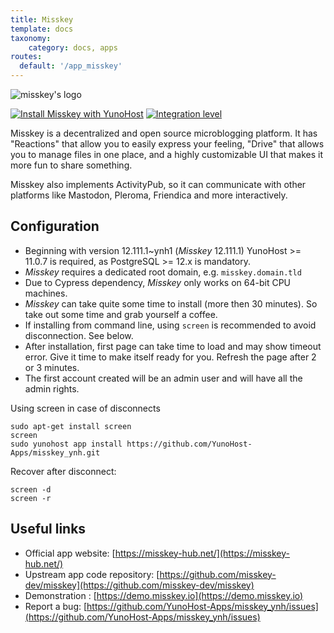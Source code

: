 ```yaml
---
title: Misskey
template: docs
taxonomy:
    category: docs, apps
routes:
  default: '/app_misskey'
---
```


![misskey's logo](image://misskey_logo.png?resize=100)

[![Install Misskey with YunoHost](https://install-app.yunohost.org/install-with-yunohost.png)](https://install-app.yunohost.org/?app=misskey) [![Integration level](https://dash.yunohost.org/integration/misskey.svg)](https://dash.yunohost.org/appci/app/misskey)

Misskey is a decentralized and open source microblogging platform. It has "Reactions" that allow you to easily express your feeling, "Drive" that allows you to manage files in one place, and a highly customizable UI that makes it more fun to share something.

Misskey also implements ActivityPub, so it can communicate with other platforms like Mastodon, Pleroma, Friendica and more interactively.

## Configuration

- Beginning with version 12.111.1~ynh1 (*Misskey* 12.111.1) YunoHost >= 11.0.7 is required, as PostgreSQL >= 12.x is mandatory.
- *Misskey* requires a dedicated root domain, e.g. `misskey.domain.tld`
-  Due to Cypress dependency, *Misskey* only works on 64-bit CPU machines.
- *Misskey* can take quite some time to install (more then 30 minutes). So take out some time and grab yourself a coffee.
- If installing from command line, using `screen` is recommended to avoid disconnection. See below.
- After installation, first page can take time to load and may show timeout error. Give it time to make itself ready for you. Refresh the page after 2 or 3 minutes.
- The first account created will be an admin user and will have all the admin rights.


Using screen in case of disconnects

``` 
sudo apt-get install screen
screen
sudo yunohost app install https://github.com/YunoHost-Apps/misskey_ynh.git
```
Recover after disconnect:
```
screen -d
screen -r
```

## Useful links

* Official app website: [https://misskey-hub.net/](https://misskey-hub.net/)
* Upstream app code repository: [https://github.com/misskey-dev/misskey](https://github.com/misskey-dev/misskey)
* Demonstration : [https://demo.misskey.io](https://demo.misskey.io)
* Report a bug: [https://github.com/YunoHost-Apps/misskey_ynh/issues](https://github.com/YunoHost-Apps/misskey_ynh/issues)
